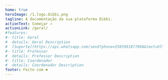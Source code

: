 ```yaml
---
home: true
heroImage: /1.logo.dibbi.png
tagline: A documentação da sua plataforma Dibbi.
actionText: Começar →
actionLink: /geral/
#features:
#- title: Geral
#  details: Geral Description
#  [Suporte](https://api.whatsapp.com/send?phone=5585991077098&text=Ol%C3%A1,%20estou%20vindo%20do%20site%20e%20gostaria%20de%20mais%20informa%C3%A7%C3%B5es%20sobre%20a%20Dibbi)
#- title: Professor
#  details: Professor Description
#- title: Coordenador
#  details: Coordenador Description
footer: Feito com ❤️
---
```

